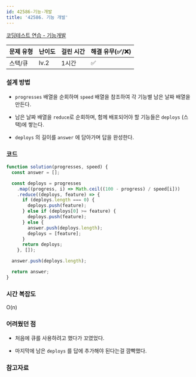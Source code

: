 ```yaml
---
id: 42586-기능-개발
title: '42586. 기능 개발'
---
```


[코딩테스트 연습 - 기능개발](https://programmers.co.kr/learn/courses/30/lessons/42586)

| 문제 유형 | 난이도 | 걸린 시간 | 해결 유무(✅/❌) |
| --------- | ------ | --------- | ---------------- |
| 스택/큐   | lv.2   | 1시간     | ✅               |

### **설계 방법**

- `progresses` 배열을 순회하며 `speed` 배열을 참조하여 각 기능별 남은 날짜 배열을 만든다.

- 남은 날짜 배열을 `reduce`로 순회하며, 함께 배포되어야 할 기능들은 `deploys` (스택)에 쌓는다.

- `deploys` 의 길이를 `answer` 에 담아가며 답을 완성한다.

### 코드

```javascript
function solution(progresses, speed) {
  const answer = [];

  const deploys = progresses
    .map((progress, i) => Math.ceil((100 - progress) / speed[i]))
    .reduce((deploys, feature) => {
      if (deploys.length === 0) {
        deploys.push(feature);
      } else if (deploys[0] >= feature) {
        deploys.push(feature);
      } else {
        answer.push(deploys.length);
        deploys = [feature];
      }
      return deploys;
    }, []);

  answer.push(deploys.length);

  return answer;
}
```

### **시간 복잡도**

O(n)

### **어려웠던 점**

- 처음에 큐를 사용하려고 했다가 꼬였었다.

- 마지막에 남은 `deploys` 를 답에 추가해야 된다는걸 깜빡했다.

### **참고자료**
